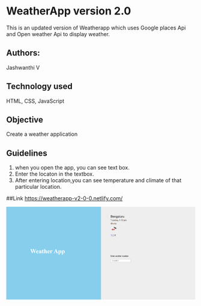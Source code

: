 # WeatherApp version 2.0
This is an updated version of Weatherapp which uses Google places Api and Open weather Api to display weather.

## Authors:
Jashwanthi V


## Technology used
HTML, CSS, JavaScript

## Objective
Create a weather application

## Guidelines
1. when you open the app, you can see text box.
2. Enter the locaton in the textbox.
3. After entering location,you can see temperature and climate of that particular location.

##Link
https://weatherapp-v2-0-0.netlify.com/

![Weather](images/weather.PNG)


